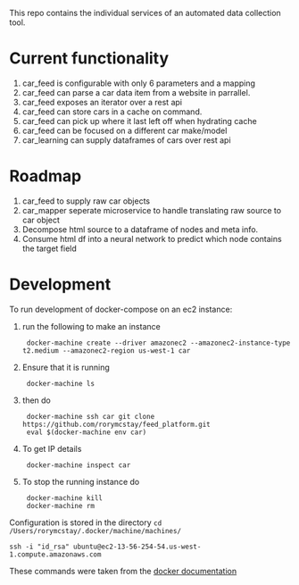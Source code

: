 This repo contains the individual services of an automated data collection tool.

# Current functionality
1. car_feed is configurable with only 6 parameters and a mapping
2. car_feed can parse a car data item from a website in parrallel.
3. car_feed exposes an iterator over a rest api
4. car_feed can store cars in a cache on command.
5. car_feed can pick up where it last left off when hydrating cache
6. car_feed can be focused on a different car make/model
6. car_learning can supply dataframes of cars over rest api

# Roadmap
1. car_feed to supply raw car objects
2. car_mapper seperate microservice to handle translating raw source to car object
1. Decompose html source to a dataframe of nodes and meta info.
2. Consume html df into a neural network to predict which node contains the target field

# Development

To run development of docker-compose on an ec2 instance:
1. run the following to make an instance

        docker-machine create --driver amazonec2 --amazonec2-instance-type t2.medium --amazonec2-region us-west-1 car


3. Ensure that it is running

        docker-machine ls

2. then do

        docker-machine ssh car git clone https://github.com/rorymcstay/feed_platform.git
        eval $(docker-machine env car)

3. To get IP details

        docker-machine inspect car

3. To stop the running instance do

        docker-machine kill
        docker-machine rm

Configuration is stored in the directory ```cd /Users/rorymcstay/.docker/machine/machines/```

    ssh -i "id_rsa" ubuntu@ec2-13-56-254-54.us-west-1.compute.amazonaws.com

These commands were taken from the [docker documentation](https://docs.docker.com/machine/examples/aws/)
